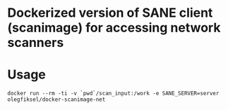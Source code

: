 # Dockerized version of SANE client (scanimage) for accessing network scanners

# Usage

```
docker run --rm -ti -v `pwd`/scan_input:/work -e SANE_SERVER=server olegfiksel/docker-scanimage-net
```
